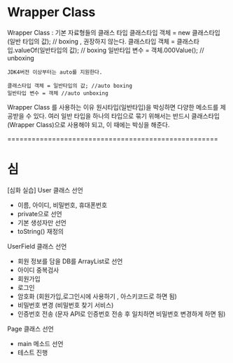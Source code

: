 # Wrapper Class
Wrapper Class : 기본 자료형들의 클래스 타입
	클래스타입 객체 = new 클래스타입(일반 타입의 값);	// boxing , 권장하지 않는다.
	클래스타입 객체 = 클래스타입.valueOf(일반타입의 값); // boxing
	일반타입 변수 = 객체.000Value(); // unboxing
		
	JDK4버전 이상부터는 auto를 지원한다.

	클래스타입 객체 = 일반타입의 값;	//auto boxing
	일반타입 변수 = 객체 //auto unboxing

Wrapper Class 를 사용하는 이유
	원시타입(일반타입)을 박싱하면 다양한 메소드를 제공받을 수 있다.
	여러 일반 타입을 하나의 타입으로 묶기 위해서는 반드시 클래스타입(Wrapper Class)으로 사용해야 되고, 이 때에는 박싱을 해준다.

====================================================
# 심
[심화 실습]
   User 클래스 선언
   - 이름, 아이디, 비밀번호, 휴대폰번호
   - private으로 선언
   - 기본 생성자만 선언
   - toString() 재정의
   
   UserField 클래스 선언
   - 회원 정보를 담을 DB를 ArrayList로 선언
   - 아이디 중복검사
   - 회원가입
   - 로그인
   - 암호화 (회원가입,로그인시에 사용하기 , 아스키코드로 하면 됨)
   - 비밀번호 변경 (비밀번호 찾기 서비스)
   - 인증번호 전송 (문자 API로 인증번호 전송 후 일치하면 비밀번호 변경하게 하면 됨)

   Page 클래스 선언
   - main 메소드 선언
   - 테스트 진행
